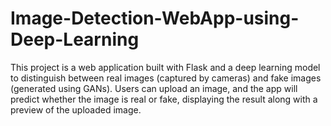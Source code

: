 # Image-Detection-WebApp-using-Deep-Learning
This project is a web application built with Flask and a deep learning model to distinguish between real images (captured by cameras) and fake images (generated using GANs). Users can upload an image, and the app will predict whether the image is real or fake, displaying the result along with a preview of the uploaded image.
